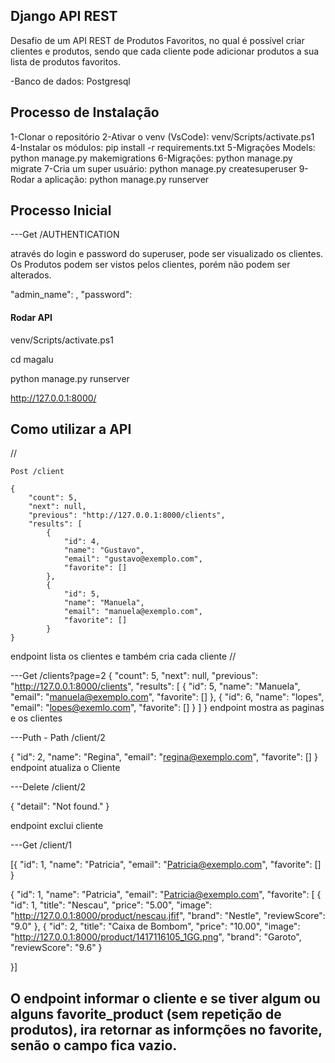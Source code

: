 ## Django API REST

Desafio de um API REST de Produtos Favoritos, no qual é possível criar clientes e produtos, sendo que cada cliente pode adicionar produtos a sua lista de produtos favoritos.

-Banco de dados: Postgresql

## Processo de Instalação 

1-Clonar o repositório
2-Ativar o venv (VsCode): venv/Scripts/activate.ps1 
4-Instalar os módulos: pip install -r requirements.txt
5-Migrações Models: python manage.py makemigrations
6-Migrações: python manage.py migrate
7-Cria um super usuário: python manage.py createsuperuser
9-Rodar a aplicação: python manage.py runserver


## Processo Inicial 

---Get /AUTHENTICATION

através do login e password do superuser, pode ser visualizado os clientes.
Os Produtos podem ser vistos pelos clientes, porém não podem ser alterados.

  "admin_name": <admin-name>,
  "password": <password>

#### Rodar API

venv/Scripts/activate.ps1 

cd magalu

python manage.py runserver

http://127.0.0.1:8000/


## Como utilizar a API
//
```
Post /client

{
    "count": 5,
    "next": null,
    "previous": "http://127.0.0.1:8000/clients",
    "results": [
        {
            "id": 4,
            "name": "Gustavo",
            "email": "gustavo@exemplo.com",
            "favorite": []
        },
        {
            "id": 5,
            "name": "Manuela",
            "email": "manuela@exemplo.com",
            "favorite": []
        }
}
````
endpoint lista os clientes e também cria cada cliente
//

---Get /clients?page=2
{
    "count": 5,
    "next": null,
    "previous": "http://127.0.0.1:8000/clients",
    "results": [
        {
            "id": 5,
            "name": "Manuela",
            "email": "manuela@exemplo.com",
            "favorite": []
        },
        {
            "id": 6,
            "name": "lopes",
            "email": "lopes@exemlo.com",
            "favorite": []
        }
    ]
}
endpoint mostra as paginas e os clientes

---Puth - Path /client/2

{
    "id": 2,
    "name": "Regina",
    "email": "regina@exemplo.com",
    "favorite": []
}
endpoint atualiza o Cliente

---Delete /client/2

{
    "detail": "Not found."
}

endpoint exclui cliente

---Get /client/1

 [{
    "id": 1,
    "name": "Patricia",
    "email": "Patricia@exemplo.com",
    "favorite": []
}

{
    "id": 1,
    "name": "Patricia",
    "email": "Patricia@exemplo.com",
    "favorite": [
        {
            "id": 1,
            "title": "Nescau",
            "price": "5.00",
            "image": "http://127.0.0.1:8000/product/nescau.jfif",
            "brand": "Nestle",
            "reviewScore": "9.0"
        },
        {
            "id": 2,
            "title": "Caixa de Bombom",
            "price": "10.00",
            "image": "http://127.0.0.1:8000/product/1417116105_1GG.png",
            "brand": "Garoto",
            "reviewScore": "9.6"
        }
    
}]

O endpoint informar o cliente e se tiver algum ou alguns favorite_product (sem repetição de produtos), ira retornar as informções no favorite, senão o campo fica vazio.
---

